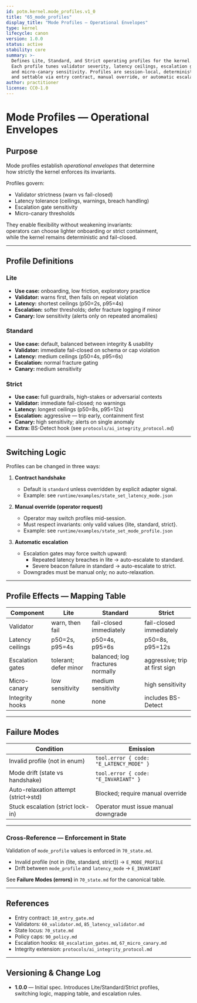 ```yaml
---
id: potm.kernel.mode_profiles.v1_0
title: "65_mode_profiles"
display_title: "Mode Profiles — Operational Envelopes"
type: kernel
lifecycle: canon
version: 1.0.0
status: active
stability: core
summary: >-
  Defines Lite, Standard, and Strict operating profiles for the kernel.  
  Each profile tunes validator severity, latency ceilings, escalation gates,  
  and micro-canary sensitivity. Profiles are session-local, deterministic,  
  and settable via entry contract, manual override, or automatic escalation.
author: practitioner
license: CC0-1.0
---
```


# Mode Profiles — Operational Envelopes

## Purpose

Mode profiles establish *operational envelopes* that determine  
how strictly the kernel enforces its invariants.  

Profiles govern:

- Validator strictness (warn vs fail-closed)  
- Latency tolerance (ceilings, warnings, breach handling)  
- Escalation gate sensitivity  
- Micro-canary thresholds  

They enable flexibility without weakening invariants:  
operators can choose lighter onboarding or strict containment,  
while the kernel remains deterministic and fail-closed.

---

## Profile Definitions

### Lite
- **Use case:** onboarding, low friction, exploratory practice  
- **Validator:** warns first, then fails on repeat violation  
- **Latency:** shortest ceilings (p50=2s, p95=4s)  
- **Escalation:** softer thresholds; defer fracture logging if minor  
- **Canary:** low sensitivity (alerts only on repeated anomalies)  

### Standard
- **Use case:** default, balanced between integrity & usability  
- **Validator:** immediate fail-closed on schema or cap violation  
- **Latency:** medium ceilings (p50=4s, p95=6s)  
- **Escalation:** normal fracture gating  
- **Canary:** medium sensitivity  

### Strict
- **Use case:** full guardrails, high-stakes or adversarial contexts  
- **Validator:** immediate fail-closed; no warnings  
- **Latency:** longest ceilings (p50=8s, p95=12s)  
- **Escalation:** aggressive — trip early, containment first  
- **Canary:** high sensitivity; alerts on single anomaly  
- **Extra:** BS-Detect hook (see `protocols/ai_integrity_protocol.md`)  

---

## Switching Logic

Profiles can be changed in three ways:

1. **Contract handshake**  
   - Default is `standard` unless overridden by explicit adapter signal.  
   - Example: see `runtime/examples/state_set_latency_mode.json`

2. **Manual override (operator request)**  
   - Operator may switch profiles mid-session.  
   - Must respect invariants: only valid values {lite, standard, strict}.  
   - Example: see `runtime/examples/state_set_mode_profile.json`

3. **Automatic escalation**  
   - Escalation gates may force switch upward:  
     - Repeated latency breaches in lite → auto-escalate to standard.  
     - Severe beacon failure in standard → auto-escalate to strict.  
   - Downgrades must be manual only; no auto-relaxation.  

---

## Profile Effects — Mapping Table

| Component         | Lite                          | Standard                          | Strict                          |
|-------------------|-------------------------------|-----------------------------------|---------------------------------|
| Validator         | warn, then fail               | fail-closed immediately           | fail-closed immediately         |
| Latency ceilings  | p50=2s, p95=4s                | p50=4s, p95=6s                    | p50=8s, p95=12s                 |
| Escalation gates  | tolerant; defer minor         | balanced; log fractures normally  | aggressive; trip at first sign  |
| Micro-canary      | low sensitivity               | medium sensitivity                | high sensitivity                |
| Integrity hooks   | none                          | none                              | includes BS-Detect              |

---

## Failure Modes

| Condition                           | Emission                                     |
|------------------------------------|----------------------------------------------|
| Invalid profile (not in enum)       | `tool.error { code: "E_LATENCY_MODE" }`      |
| Mode drift (state vs handshake)     | `tool.error { code: "E_INVARIANT" }`         |
| Auto-relaxation attempt (strict→std)| Blocked; require manual override             |
| Stuck escalation (strict lock-in)   | Operator must issue manual downgrade         |

---

### Cross-Reference — Enforcement in State

Validation of `mode_profile` values is enforced in `70_state.md`.  

- Invalid profile (not in {lite, standard, strict}) → `E_MODE_PROFILE`  
- Drift between `mode_profile` and `latency_mode` → `E_INVARIANT`  

See **Failure Modes (errors)** in `70_state.md` for the canonical table.

---

## References

* Entry contract: `10_entry_gate.md`  
* Validators: `60_validator.md`, `85_latency_validator.md`  
* State locus: `70_state.md`  
* Policy caps: `90_policy.md`  
* Escalation hooks: `68_escalation_gates.md`, `67_micro_canary.md`  
* Integrity extension: `protocols/ai_integrity_protocol.md`

---

## Versioning & Change Log

* **1.0.0** — Initial spec. Introduces Lite/Standard/Strict profiles,  
  switching logic, mapping table, and escalation rules.


